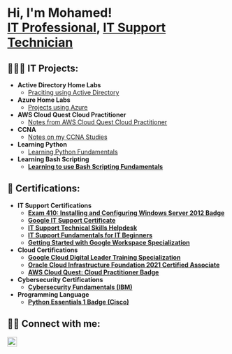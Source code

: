 <h1>Hi, I'm Mohamed! <br/><a href="https://github.com/A0005">IT Professional</a>, <a href="http://www.linkedin.com/in/mohamed-a000m-m">IT Support Technician</a>

<h2>👨🏽‍💻 IT Projects:</h2>

- <b>Active Directory Home Labs</b>
  - [Praciting using Active Directory](https://github.com/A0005/IT-Support-Labs)
- <b>Azure Home Labs</b>
  - [Projects using Azure](https://github.com/A0005/Azure-Home-Labs)
- <b>AWS Cloud Quest Cloud Practitioner</b>
  - [Notes from AWS Cloud Quest Cloud Practitioner](https://github.com/A0005/AWS-Quest-Cloud-Practitioner)
- <b>CCNA</b>
  - [Notes on my CCNA Studies](https://github.com/A0005/CCNA)
- <b>Learning Python</b>
  - [Learning Python Fundamentals](https://github.com/A0005/Python-Projects) <b>
- <b>Learning Bash Scripting</b>
  - [Learning to use Bash Scripting Fundamentals ](https://github.com/A0005/Bash-Scripting) <b>




<h2>📄 Certifications:</h2>

- <b>IT Support Certifications</b>
  - [Exam 410: Installing and Configuring Windows Server 2012 Badge](https://www.credly.com/badges/15f788d4-e528-479f-b07f-d54ca1bcb576?source=linked_in_profile)
   - [Google IT Support Certificate](https://www.coursera.org/account/accomplishments/professional-cert/9UC2KC33JACV)
   - [IT Support Technical Skills Helpdesk](https://www.udemy.com/certificate/UC-7ee1011f-966a-4881-ba12-b2feda987c75/)
   - [IT Support Fundamentals for IT Beginners](https://www.udemy.com/certificate/UC-d0784a97-c4ba-479f-9ad4-de1b505f0a1d/)
   - [Getting Started with Google Workspace Specialization](https://www.coursera.org/account/accomplishments/specialization/R5CSRLVDE66A)
- <b>Cloud Certifications</b>   
  - [Google Cloud Digital Leader Training Specialization](https://www.coursera.org/account/accomplishments/professional-cert/D894FPSKTQWQ)
  - [Oracle Cloud Infrastructure Foundation 2021 Certified Associate](https://catalog-education.oracle.com/pls/certview/sharebadge?id=1E53B73E8AC988BAF0EAD1FCC957884B99547210FF1AA853587D1D2036C9061B)
  - [AWS Cloud Quest: Cloud Practitioner Badge](https://www.credly.com/badges/e4eadf55-bbb1-49de-b8b6-dd9308a81753/linked_in_profile)
- <b>Cybersecurity Certifications</b>
  - [Cybersecurity Fundamentals (IBM)](https://www.credly.com/badges/4f3b9224-0ecb-490c-acc4-956fb664da26/linked_in_profile)
- <b>Programming Language</b>
  - [Python Essentials 1 Badge (Cisco) ](https://www.credly.com/badges/2b5e4f31-61d4-4a66-b350-4800eea1a1c9/linked_in_profile)
  
<h2> 🤳🏽 Connect with me:</h2>

[<img align="left" alt="Mohamed Mohamud | LinkedIn" width="22px" src="https://cdn.jsdelivr.net/npm/simple-icons@v3/icons/linkedin.svg" />][linkedin]

[linkedin]: http://www.linkedin.com/in/mohamed-a000m-m

<!--
**joshmadakor1/joshmadakor1** is a ✨ _special_ ✨ repository because its `README.md` (this file) appears on your GitHub profile.

Here are some ideas to get you started:

- 🔭 I’m currently working on ...
- 🌱 I’m currently learning ...
- 👯 I’m looking to collaborate on ...
- 🤔 I’m looking for help with ...
- 💬 Ask me about ...
- 📫 How to reach me: ...
- 😄 Pronouns: ...
- ⚡ Fun fact: ...
-->
